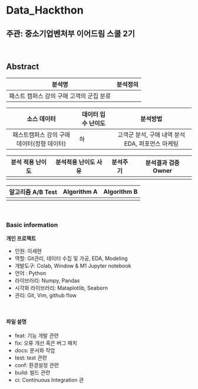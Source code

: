 # Data_Hackthon

## 주관: 중소기업벤처부 이어드림 스쿨 2기

<br>


## Abstract

| 분석명 |     분석정의   |     
|:-----:| --------------------------------------- |
| 패스트 캠퍼스 강의 구매 고객의 군집 분류 |    |  

|  소스 데이터 |     데이터 입수 난이도    |      분석방법     |
|:-----:| --------------------------------------- |:---------------:|
| 패스트캠퍼스 강의 구매 데이터(정형 데이터)| 하   | 고객군 분석, 구매 내역 분석 EDA, 퍼포먼스 마케팅 |

|  분석 적용 난이도  |     분석적용 난이도 사유    |      분석주기     | 분석결과 검증 Owner|
|:-----:| --------------------------------------- |:---------------:|----------------|
| |     |   | |

|  알고리즘 A/B Test |    Algorithm A   |      Algorithm B    |
|:-----:| --------------------------------------- |:---------------:|
| |   |   |

<br>


### Basic information

**개인 프로젝트**

- 인원: 이세현
- 역할: Git관리, 데이터 수집 및 가공, EDA, Modeling
- 개발도구: Colab, Window & M1 Jupyter notebook
- 언어 : Python
- 라이브러리: Numpy, Pandas
- 시각화 라이브러리: Mataplotlib, Seaborn
- 관리: Git, Vim, github flow

<br>

#### 파일 설명

- feat: 기능 개발 관련
- fix: 오류 개선 혹은 버그 패치
- docs: 문서화 작업
- test: test 관련
- conf: 환경설정 관련
- build: 빌드 관련
- ci: Continuous Integration 관
